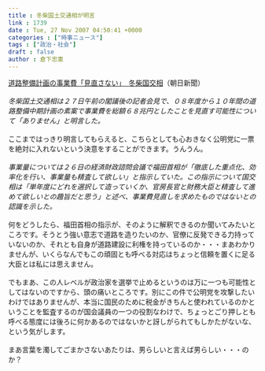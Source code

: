 ```yaml
---
title : 冬柴国土交通相が明言
link : 1739
date : Tue, 27 Nov 2007 04:50:41 +0000
categories : ["時事ニュース"]
tags : ["政治・社会"]
draft : false
author : 倉下忠憲
---
```


<A HREF="http://www.asahi.com/politics/update/1127/TKY200711270131.html" TARGET="_blank">道路整備計画の事業費「見直さない」　冬柴国交相</A>（朝日新聞）<BR><BR><I>冬柴国土交通相は２７日午前の閣議後の記者会見で、０８年度から１０年間の道路整備中期計画の素案で事業費を総額６８兆円としたことを見直す可能性について「ありません」と明言した。 </I><BR><BR>ここまではっきり明言してもらえると、こちらとしても心おきなく公明党に一票を絶対に入れないという決意をすることができます。うんうん。<BR><BR><I>事業量については２６日の経済財政諮問会議で福田首相が「徹底した重点化、効率化を行い、事業量も精査して欲しい」と指示していた。この指示について国交相は「単年度にどれを選択して造っていくか、官房長官と財務大臣と精査して進めて欲しいとの趣旨だと思う」と述べ、事業費見直しを求めたものではないとの認識を示した。 </I><BR><BR>何をどうしたら、福田首相の指示が、そのように解釈できるのか聞いてみたいところです。そうとう強い意志で道路を造りたいのか、官僚に反発できる力持っていないのか、それとも自身が道路建設に利権を持っているのか・・・まあわかりませんが、いくらなんでもこの頑固とも呼べる対応はちょっと信頼を置くに足る大臣とは私には思えません。<BR><BR>でもまあ、この人レベルが政治家を選挙で止めるというのは万に一つも可能性としてはないのですから、頭の痛いところです。別にこの件で公明党を攻撃したいわけではありませんが、本当に国民のために税金がきちんと使われているのかということを監査するのが国会議員の一つの役割なわけで、ちょっとごり押しとも呼べる態度には後ろに何かあるのではないかと訝しがられてもしかたがないな、という気がします。<BR><BR>まあ言葉を濁してごまかさないあたりは、男らしいと言えば男らしい・・・のか？<br><br>

